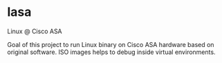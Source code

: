 # lasa
Linux @ Cisco ASA

Goal of this project to run Linux binary on Cisco ASA hardware based on original software.
ISO images helps to debug inside virtual environments.
